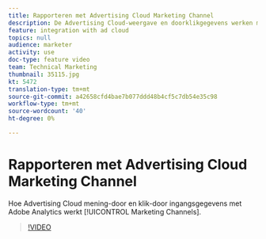 ```yaml
---
title: Rapporteren met Advertising Cloud Marketing Channel
description: De Advertising Cloud-weergave en doorklikgegevens werken met Adobe Analytics Marketing Channels
feature: integration with ad cloud
topics: null
audience: marketer
activity: use
doc-type: feature video
team: Technical Marketing
thumbnail: 35115.jpg
kt: 5472
translation-type: tm+mt
source-git-commit: a42658cfd4bae7b077ddd48b4cf5c7db54e35c98
workflow-type: tm+mt
source-wordcount: '40'
ht-degree: 0%

---
```



# Rapporteren met Advertising Cloud Marketing Channel

Hoe Advertising Cloud mening-door en klik-door ingangsgegevens met Adobe Analytics werkt [!UICONTROL Marketing Channels].

>[!VIDEO](https://video.tv.adobe.com/v/35115/?quality=12&learn=on)

